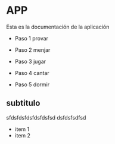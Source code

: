 # APP
Esta es la documentación de la aplicación

- Paso 1
 provar

 - Paso 2
 menjar

 - Paso 3
jugar

 - Paso 4
cantar

 - Paso 5
dormir

## subtitulo

sfdsfdsfdsfdsfdsfsd
dsfdsfsdfsd
-  item 1
- item 2

 
